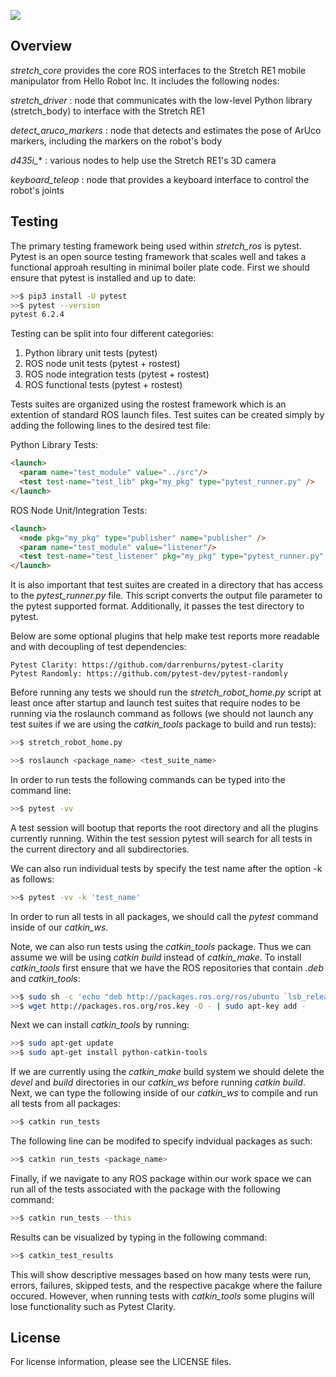 ![](../images/HelloRobotLogoBar.png)

## Overview

*stretch_core* provides the core ROS interfaces to the Stretch RE1 mobile manipulator from Hello Robot Inc. It includes the following nodes: 

*stretch_driver* : node that communicates with the low-level Python library (stretch_body) to interface with the Stretch RE1

*detect_aruco_markers* : node that detects and estimates the pose of ArUco markers, including the markers on the robot's body

*d435i_** : various nodes to help use the Stretch RE1's 3D camera

*keyboard_teleop* : node that provides a keyboard interface to control the robot's joints

## Testing

The primary testing framework being used within *stretch_ros* is pytest. Pytest is an open source testing framework that scales well and takes a functional approah resulting in minimal boiler plate code. First we should ensure that pytest is installed and up to date:  


```bash
>>$ pip3 install -U pytest
>>$ pytest --version
pytest 6.2.4
```
Testing can be split into four different categories: 

1. Python library unit tests (pytest)
2. ROS node unit tests (pytest + rostest)
3. ROS node integration tests (pytest + rostest)
4. ROS functional tests (pytest + rostest)

Tests suites are organized using the rostest framework which is an extention of standard ROS launch files. Test suites can be created simply by adding the following lines to the desired test file: 

Python Library Tests: 

```html
<launch>
  <param name="test_module" value="../src"/>
  <test test-name="test_lib" pkg="my_pkg" type="pytest_runner.py" />
</launch>
```

ROS Node Unit/Integration Tests: 

```html 
<launch>
  <node pkg="my_pkg" type="publisher" name="publisher" />
  <param name="test_module" value="listener"/>
  <test test-name="test_listener" pkg="my_pkg" type="pytest_runner.py" />
</launch>
```

It is also important that test suites are created in a directory that has access to the *pytest_runner.py* file. This script converts the output file parameter to the pytest supported format. Additionally, it passes the test directory to pytest.

Below are some optional plugins that help make test reports more readable and with decoupling of test dependencies: 

```
Pytest Clarity: https://github.com/darrenburns/pytest-clarity
Pytest Randomly: https://github.com/pytest-dev/pytest-randomly
```


Before running any tests we should run the *stretch_robot_home.py* script at least once after startup and launch test suites that require nodes to be running via the roslaunch command as follows (we should not launch any test suites if we are using the *catkin_tools* package to build and run tests):

```bash
>>$ stretch_robot_home.py 
```

```bash
>>$ roslaunch <package_name> <test_suite_name> 
```

In order to run tests the following commands can be typed into the command line: 

```bash
>>$ pytest -vv 
```
A test session will bootup that reports the root directory and all the plugins currently running. Within the test session pytest will search for all tests in the current directory and all subdirectories. 

We can also run individual tests by specify the test name after the option -k as follows: 

```bash
>>$ pytest -vv -k 'test_name'
```
In order to run all tests in all packages, we should call the *pytest* command inside of our *catkin_ws*. 

Note, we can also run tests using the *catkin_tools* package. Thus we can assume we will be using *catkin build* instead of *catkin_make*. To install *catkin_tools* first ensure that we have the ROS repositories that contain *.deb* and *catkin_tools*:

```bash
>>$ sudo sh -c 'echo "deb http://packages.ros.org/ros/ubuntu `lsb_release -sc` main" > /etc/apt/sources.list.d/ros-latest.list'
>>$ wget http://packages.ros.org/ros.key -O - | sudo apt-key add -
```
Next we can install *catkin_tools* by running:

```bash
>>$ sudo apt-get update
>>$ sudo apt-get install python-catkin-tools
```
If we are currently using the *catkin_make* build system we should delete the *devel* and *build* directories in our *catkin_ws* before running *catkin build*. Next, we can type the following inside of our *catkin_ws* to compile and run all tests from all packages:

```bash
>>$ catkin run_tests
```

The following line can be modifed to specify indvidual packages as such: 

```bash
>>$ catkin run_tests <package_name>
```

Finally, if we navigate to any ROS package within our work space we can run all of the tests associated with the package with the following command: 

```bash 
>>$ catkin run_tests --this 
```

Results can be visualized by typing in the following command: 

```bash
>>$ catkin_test_results
```

This will show descriptive messages based on how many tests were run, errors, failures, skipped tests, and the respective pacakge where the failure occured. However, when running tests with *catkin_tools* some plugins will lose functionality such as Pytest Clarity.  


## License

For license information, please see the LICENSE files. 
